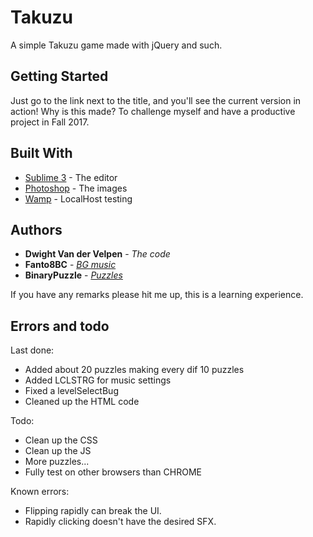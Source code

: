 # Takuzu
A simple Takuzu game made with jQuery and such.

## Getting Started

Just go to the link next to the title, and you'll see the current version in action!
Why is this made? To challenge myself and have a productive project in Fall 2017. 

## Built With

* [Sublime 3](https://www.sublimetext.com/3) - The editor
* [Photoshop](http://www.adobe.com/be_nl/products/photoshop.html) - The images
* [Wamp](http://www.wampserver.com/en/) - LocalHost testing

## Authors

* **Dwight Van der Velpen** - *The code*
* **Fanto8BC** - *[BG music](https://www.looperman.com/loops/detail/115700/the-sound-of-the-past-by-fanto8bc-free-100bpm-ambient-synth-loop)*
* **BinaryPuzzle** - *[Puzzles](http://binarypuzzle.com)*

If you have any remarks please hit me up, this is a learning experience.

## Errors and todo ##

Last done: 

* Added about 20 puzzles making every dif 10 puzzles
* Added LCLSTRG for music settings
* Fixed a levelSelectBug
* Cleaned up the HTML code

Todo:

* Clean up the CSS
* Clean up the JS
* More puzzles...
* Fully test on other browsers than CHROME

Known errors:

* Flipping rapidly can break the UI.
* Rapidly clicking doesn't have the desired SFX.